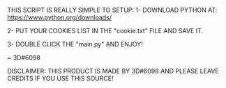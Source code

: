 THIS SCRIPT IS REALLY SIMPLE TO SETUP:
1- DOWNLOAD PYTHON AT: https://www.python.org/downloads/

2- PUT YOUR COOKIES LIST IN THE "cookie.txt" FILE AND SAVE IT.

3- DOUBLE CLICK THE "main.py" AND ENJOY!

 ~ 3D#6098

DISCLAIMER: THIS PRODUCT IS MADE BY 3D#6098 AND PLEASE LEAVE CREDITS IF YOU USE THIS SOURCE!
